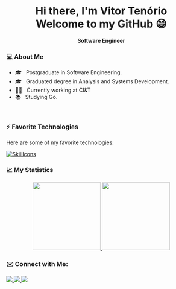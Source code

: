 <body>
  
<h1 align='center'>
  Hi there, I'm Vitor Tenório
  <br>
  Welcome to my GitHub 😄
</h1>
  
<p align='center' style='font-weight: bold;'>Software Engineer</p>
  
<h3>💻 About Me</h3>
  
- 🎓 &nbsp; Postgraduate in Software Engineering.
- 🎓 &nbsp; Graduated degree in Analysis and Systems Development.
- 👨‍💻 &nbsp; Currently working at CI&T
- 📚 &nbsp; Studying Go.
  
<br>
  
<h3>⚡ Favorite Technologies</h3>
  
Here are some of my favorite technologies:

[![SkillIcons](https://skillicons.dev/icons?i=java,go,js,docker,aws,nodejs,react,postgres,mongo,spring,gitlab)](https://skillicons.dev)
<br>

<h3>📈 My Statistics</h3>

<div align="center">
  <a href="https://github.com/VitorTenor">
    <img height="180em" src="https://github-readme-stats.vercel.app/api?username=VitorTenor&show_icons=true&theme=tokyonight&include_all_commits=true&count_private=true"/>
    <img height="180em" src="https://github-readme-stats.vercel.app/api/top-langs/?username=VitorTenor&layout=compact&langs_count=7&theme=tokyonight"/>
  </a>
</div>
 
<h3>✉️ Connect with Me:</h3>

<div> 
  <a href="https://www.linkedin.com/in/vitortelima/" target="_blank">
    <img src="https://img.shields.io/badge/-LinkedIn-%230077B5?style=for-the-badge&logo=linkedin&logoColor=white" target="_blank">
  </a> 
  <a href="https://instagram.com/ovitortenorio" target="_blank">
    <img src="https://img.shields.io/badge/-Instagram-%23E4405F?style=for-the-badge&logo=instagram&logoColor=white" target="_blank">
  </a>
  <a href="mailto:vitortenorio.dev@gmail.com">
    <img src="https://img.shields.io/badge/-Gmail-%23333?style=for-the-badge&logo=gmail&logoColor=white" target="_blank">
  </a>
</div>

</body>
